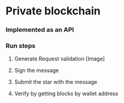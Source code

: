 # Private blockchain
### Implemented as an API

### Run steps
1. Generate Request validation
[Image]

2. Sign the message

3. Submit the star with the message

4. Verify by getting blocks by wallet address
